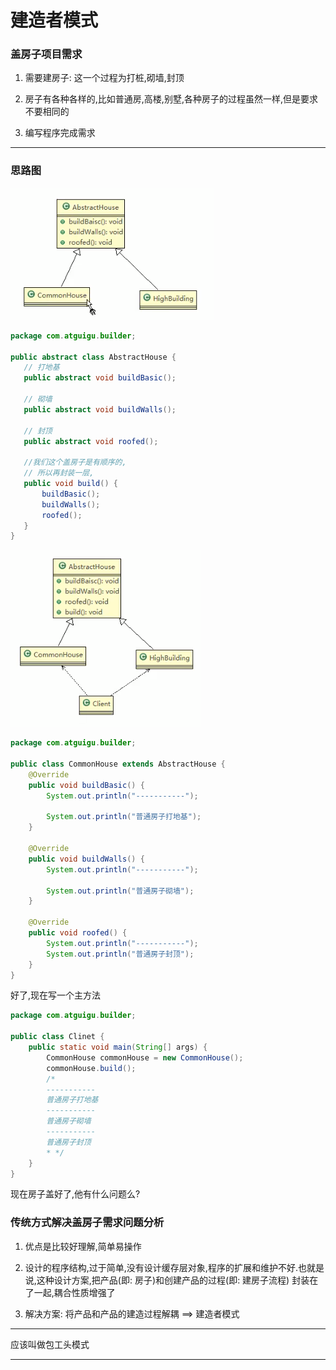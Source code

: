 
 
 
 # 建造者模式
 
 ### 盖房子项目需求
 
 1. 需要建房子: 这一个过程为打桩,砌墙,封顶
 
 2. 房子有各种各样的,比如普通房,高楼,别墅,各种房子的过程虽然一样,但是要求不要相同的
 
 3. 编写程序完成需求
 
 ---
 ### 思路图
 
 ![](./img/QQ截图20210204154734.png)
 
 ```java
package com.atguigu.builder;

public abstract class AbstractHouse {
    // 打地基
    public abstract void buildBasic();

    // 砌墙
    public abstract void buildWalls();

    // 封顶
    public abstract void roofed();

    //我们这个盖房子是有顺序的,
    // 所以再封装一层,
    public void build() {
        buildBasic();
        buildWalls();
        roofed();
    }
}
```

 ![](./img/QQ截图20210204155042.png)

```java
package com.atguigu.builder;

public class CommonHouse extends AbstractHouse {
    @Override
    public void buildBasic() {
        System.out.println("-----------");

        System.out.println("普通房子打地基");
    }

    @Override
    public void buildWalls() {
        System.out.println("-----------");

        System.out.println("普通房子砌墙");
    }

    @Override
    public void roofed() {
        System.out.println("-----------");
        System.out.println("普通房子封顶");
    }
}
```

好了,现在写一个主方法

```java
package com.atguigu.builder;

public class Clinet {
    public static void main(String[] args) {
        CommonHouse commonHouse = new CommonHouse();
        commonHouse.build();
        /*
        -----------
        普通房子打地基
        -----------
        普通房子砌墙
        -----------
        普通房子封顶
        * */
    }
}

```

现在房子盖好了,他有什么问题么?

### 传统方式解决盖房子需求问题分析

1. 优点是比较好理解,简单易操作

2. 设计的程序结构,过于简单,没有设计缓存层对象,程序的扩展和维护不好.也就是说,这种设计方案,把产品(即: 房子)和创建产品的过程(即: 建房子流程) 封装在了一起,耦合性质增强了

3. 解决方案: 将产品和产品的建造过程解耦 ==> 建造者模式

---

应该叫做包工头模式

---


